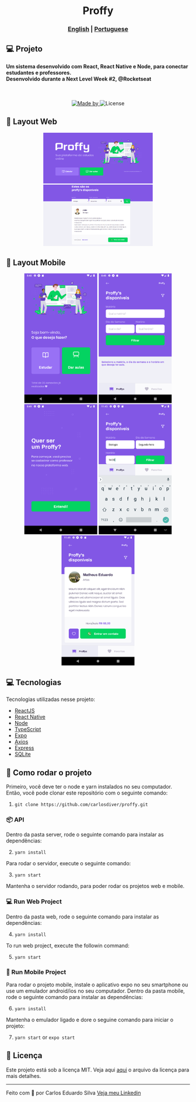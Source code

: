 <h1 align="center">
  Proffy
</h1>
</h1>
<h3 align="center">
  <a href="./README.md">English</a> |
  <a href="./README_PT.md">Portuguese</a>
</h3>

## 💻 Projeto

<h4>
  Um sistema desenvolvido com React, React Native e Node, para conectar estudantes e professores.</br>
  Desenvolvido durante a Next Level Week #2, @Rocketseat</br>
</h4>
<br />
<p align="center">
  <a href="https://www.linkedin.com/in/carlos-silva-devs/" target="_blank" rel="noopener noreferrer">
    <img alt="Made by" src="https://img.shields.io/badge/made%20by-Carlos%20Eduardo-63C2D1">
  </a>  
  <img alt="License" src="https://img.shields.io/badge/license-MIT-brightgreen">
</p>

## 🎨 Layout Web

<p align="center">
    <img alt="Proffy" title="#Proffy" src=".screenshots/web_capa.png" width="300px" />
    <img alt="Proffy" title="#Proffy" src=".screenshots/web_1.png" width="300px" />
</p>

## 🎨 Layout Mobile

<p align="center">
    <img alt="Proffy" title="#Proffy" src=".screenshots/app_capa.png" width="200px" />
    <img alt="Proffy" title="#Proffy" src=".screenshots/app_1.png" width="200px" />
    <img alt="Proffy" title="#Proffy" src=".screenshots/app_2.png" width="200px" />
    <img alt="Proffy" title="#Proffy" src=".screenshots/app_3.png" width="200px" />
    <img alt="Proffy" title="#Proffy" src=".screenshots/app_4.png" width="200px" />
</p>

## 💻 Tecnologias

Tecnologias utilizadas nesse projeto:

- [ReactJS](https://reactjs.org/)
- [React Native](https://reactnative.dev/)
- [Node](https://nodejs.org/en/)
- [TypeScript](https://www.typescriptlang.org/)
- [Expo](https://expo.io/)
- [Axios](https://github.com/axios/axios)
- [Express](https://expressjs.com/)
- [SQLite](https://www.sqlite.org/index.html)

## 🚀 Como rodar o projeto

Primeiro, você deve ter o node e yarn instalados no seu computador. </br>
Então, você pode clonar este repositório com o seguinte comando:

1. `git clone https://github.com/carlosdiver/proffy.git`

### 📦 API

Dentro da pasta server, rode o seguinte comando para instalar as dependências:

2. `yarn install`

Para rodar o servidor, execute o seguinte comando:

3. `yarn start` 

Mantenha o servidor rodando, para poder rodar os projetos web e mobile.

### 💻 Run Web Project

Dentro da pasta web, rode o seguinte comando para instalar as dependências:

4. `yarn install`

To run web project, execute the followin command:

5. `yarn start` 

### 📱 Run Mobile Project

Para rodar o projeto mobile, instale o aplicativo expo no seu smartphone ou use um emulador android/ios no seu computador.
Dentro da pasta mobile, rode o seguinte comando para instalar as dependências:

6. `yarn install`

Mantenha o emulador ligado e dore o seguine comando para iniciar o projeto:

7. `yarn start` or `expo start`


## 📝 Licença

Este projeto está sob a licença MIT. Veja aqui [aqui](LICENSE_PT) o arquivo da licença para mais detalhes.

---

Feito com 💙 por Carlos Eduardo Silva <a target="_blank" href="https://www.linkedin.com/in/carlos-silva-devs/">Veja meu Linkedin</a>
